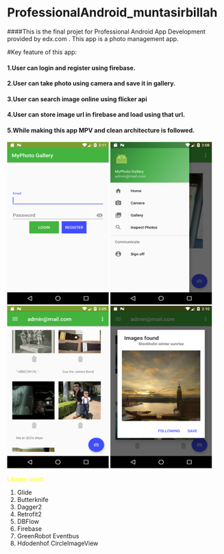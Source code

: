 # ProfessionalAndroid_muntasirbillah

####This is the final projet for Professional Android App Development provided by edx.com . This app is a photo management app. 

#Key feature of this app:
#### 1.User can login and register using firebase.
#### 2.User can take photo using camera and save it in gallery.
#### 3.User can search image online using flicker api
#### 4.User can store image url in firebase and load using that url.
#### 5.While making this app MPV and clean architecture is followed.

<img src="ScreenShots/Login_Screen.png" width="237" height="380">
<img src="ScreenShots/NavDrawer.png" width="237" height="380">
<img src="ScreenShots/Gallery.png" width="237" height="380">
<img src="ScreenShots/Search_result.png" width="237" height="380">


 <span style="color: #FFFF00">Library used:</span>
1.	Glide
2.	Butterknife
3.	Dagger2
4.	Retrofit2
5.	DBFlow
6.	Firebase
7.	GreenRobot Eventbus
8.	Hdodenhof CircleImageView

